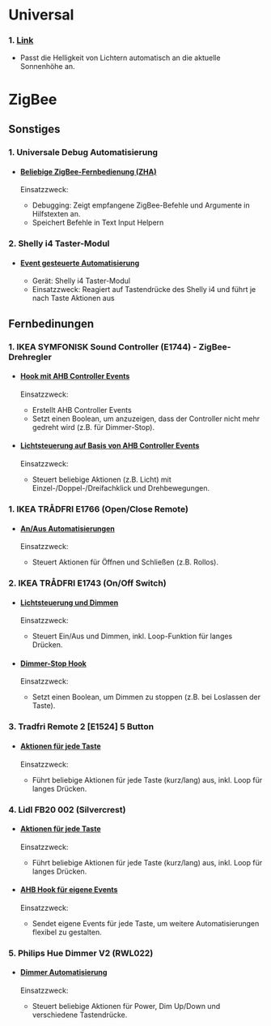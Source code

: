 # Universal

### 1. [Link](Automations\dim-lights-elevation.yaml)

 - Passt die Helligkeit von Lichtern automatisch an die aktuelle Sonnenhöhe an.

# ZigBee

## Sonstiges

### 1. Universale Debug Automatisierung

 -  #### [Beliebige ZigBee-Fernbedienung (ZHA)](Automations\ZigBee\ZHA-debug-remote.yaml)

    Einsatzzweck: 
      - Debugging: Zeigt empfangene ZigBee-Befehle und Argumente in Hilfstexten an.
      - Speichert Befehle in Text Input Helpern

### 2. Shelly i4 Taster-Modul

 -  #### [Event gesteuerte Automatisierung](Automations\Shelly\Event-Shelly-i4.yaml)

    - Gerät: Shelly i4 Taster-Modul
    - Einsatzzweck: Reagiert auf Tastendrücke des Shelly i4 und führt je nach Taste Aktionen aus

## Fernbedinungen

### 1. IKEA SYMFONISK Sound Controller (E1744) - ZigBee-Drehregler

 -  #### [Hook mit AHB Controller Events](Automations\ZigBee\Ikea\ZHA-ikea-E1744-lights-hook.yaml)

    Einsatzzweck: 
      - Erstellt AHB Controller Events 
      - Setzt einen Boolean, um anzuzeigen, dass der Controller nicht mehr gedreht wird (z.B. für Dimmer-Stop).

-   #### [Lichtsteuerung auf Basis von AHB Controller Events](Automations\ZigBee\Ikea\ZHA-ikea-E1744-lights.yaml)

    Einsatzzweck: 
      - Steuert beliebige Aktionen (z.B. Licht) mit Einzel-/Doppel-/Dreifachklick und Drehbewegungen.

### 1. IKEA TRÅDFRI E1766 (Open/Close Remote)

 - #### [An/Aus Automatisierungen](Automations\ZigBee\Ikea\ZHA-tradfri-E1766-open-close.yaml)

    Einsatzzweck:
      - Steuert Aktionen für Öffnen und Schließen (z.B. Rollos).

### 2. IKEA TRÅDFRI E1743 (On/Off Switch)

-  #### [Lichtsteuerung und Dimmen](Automations/ZigBee/Ikea/ZHA-tradfri-E1743-lights.yaml)

    Einsatzzweck: 
      - Steuert Ein/Aus und Dimmen, inkl. Loop-Funktion für langes Drücken.

-  #### [Dimmer-Stop Hook](Automations/ZigBee/Ikea/ZHA-tradfri-E1743-lights-hook.yaml)

    Einsatzzweck: 
      - Setzt einen Boolean, um Dimmen zu stoppen (z.B. bei Loslassen der Taste).

### 3. Tradfri Remote 2 [E1524] 5 Button

-  #### [Aktionen für jede Taste](Automations\ZigBee\Ikea\ZHA-ikea-E1810-E1524-5-button-remote.yaml)

    Einsatzzweck: 
      - Führt beliebige Aktionen für jede Taste (kurz/lang) aus, inkl. Loop für langes Drücken.
### 4. Lidl FB20 002 (Silvercrest)

-  #### [Aktionen für jede Taste](Automations/ZigBee/Lidl/ZHA-lidl-FB20-002-action.yaml)

    Einsatzzweck: 
      - Führt beliebige Aktionen für jede Taste (kurz/lang) aus, inkl. Loop für langes Drücken.

-  #### [AHB Hook für eigene Events](Automations/ZigBee/Lidl/ZHA-lidl-FB20-002-ahb-hook.yaml)

    Einsatzzweck: 
      - Sendet eigene Events für jede Taste, um weitere Automatisierungen flexibel zu gestalten.

### 5. Philips Hue Dimmer V2 (RWL022)

-  #### [Dimmer Automatisierung](Automations/ZigBee/Philips/ZHA-hue-RWL022-dimmer.yaml)

    Einsatzzweck: 
      - Steuert beliebige Aktionen für Power, Dim Up/Down und verschiedene Tastendrücke.